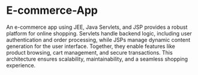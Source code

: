 # E-commerce-App
An e-commerce app using JEE, Java Servlets, and JSP provides a robust platform for online shopping. Servlets handle backend logic, including user authentication and order processing, while JSPs manage dynamic content generation for the user interface. Together, they enable features like product browsing, cart management, and secure transactions. This architecture ensures scalability, maintainability, and a seamless shopping experience.
